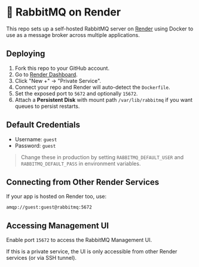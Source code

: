 # 🐇 RabbitMQ on Render

This repo sets up a self-hosted RabbitMQ server on [Render](https://render.com/) using Docker to use as a message broker across multiple applications.

##  Deploying

1. Fork this repo to your GitHub account.
2. Go to [Render Dashboard](https://dashboard.render.com/).
3. Click "New +" → "Private Service".
4. Connect your repo and Render will auto-detect the `Dockerfile`.
5. Set the exposed port to `5672` and optionally `15672`.
6. Attach a **Persistent Disk** with mount path `/var/lib/rabbitmq` if you want queues to persist restarts.

## Default Credentials

- Username: `guest`
- Password: `guest`

> Change these in production by setting `RABBITMQ_DEFAULT_USER` and `RABBITMQ_DEFAULT_PASS` in environment variables.

## Connecting from Other Render Services

If your app is hosted on Render too, use:

`amqp://guest:guest@rabbitmq:5672`


## Accessing Management UI

Enable port `15672` to access the RabbitMQ Management UI.

If this is a private service, the UI is only accessible from other Render services (or via SSH tunnel).
